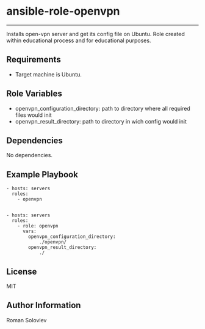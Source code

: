 # ansible-role-openvpn
----------------------

Installs open-vpn server and get its config file on Ubuntu. Role created within educational process and for educational purposes.

Requirements
------------

- Target machine is Ubuntu.

Role Variables
--------------

- openvpn_configuration_directory: path to directory where all required files would init
- openvpn_result_directory: path to directory in wich config would init

Dependencies
------------

No dependencies.

Example Playbook
----------------

    - hosts: servers
      roles:
        - openvpn


    - hosts: servers
      roles:
        - role: openvpn
          vars:
            openvpn_configuration_directory:
                ./openvpn/
            openvpn_result_directory:
                ./

License
-------

MIT

Author Information
------------------

Roman Soloviev
